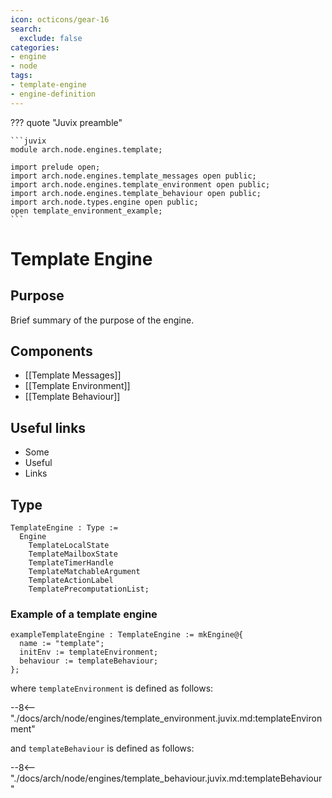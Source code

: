 ```yaml
---
icon: octicons/gear-16
search:
  exclude: false
categories:
- engine
- node
tags:
- template-engine
- engine-definition
---
```


??? quote "Juvix preamble"

    ```juvix
    module arch.node.engines.template;

    import prelude open;
    import arch.node.engines.template_messages open public;
    import arch.node.engines.template_environment open public;
    import arch.node.engines.template_behaviour open public;
    import arch.node.types.engine open public;
    open template_environment_example;
    ```

# Template Engine

## Purpose

Brief summary of the purpose of the engine.

## Components

- [[Template Messages]]
- [[Template Environment]]
- [[Template Behaviour]]

## Useful links

- Some
- Useful
- Links

## Type

<!-- --8<-- [start:TemplateEngine] -->
```juvix
TemplateEngine : Type :=
  Engine
    TemplateLocalState
    TemplateMailboxState
    TemplateTimerHandle
    TemplateMatchableArgument
    TemplateActionLabel
    TemplatePrecomputationList;
```
<!-- --8<-- [end:TemplateEngine] -->

### Example of a template engine

<!-- --8<-- [start:exampleTemplateEngine] -->
```juvix
exampleTemplateEngine : TemplateEngine := mkEngine@{
  name := "template";
  initEnv := templateEnvironment;
  behaviour := templateBehaviour;
};
```
<!-- --8<-- [end:exampleTemplateEngine] -->

where `templateEnvironment` is defined as follows:

--8<-- "./docs/arch/node/engines/template_environment.juvix.md:templateEnvironment"

and `templateBehaviour` is defined as follows:

--8<-- "./docs/arch/node/engines/template_behaviour.juvix.md:templateBehaviour"
